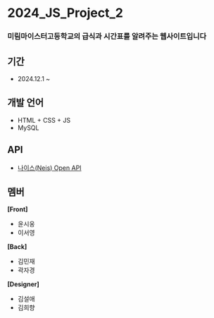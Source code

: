 # 2024_JS_Project_2<br>
### 미림마이스터고등학교의 급식과 시간표를 알려주는 웹사이트입니다

## 기간
- 2024.12.1 ~ 

## 개발 언어
- HTML + CSS + JS
- MySQL

## API
- [나이스(Neis) Open API](https://open.neis.go.kr/)

## 멤버
<b>[Front]</b>
- 윤시웅
- 이서영

<b>[Back]</b>
- 김민재
- 곽자경
  
<b>[Designer]</b>
- 김설애
- 김희향
